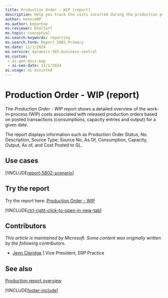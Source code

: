```yaml
---
title: Production Order - WIP (report)
description: Help you track the costs incurred during the production process.
author: kennieNP
ms.author: kepontop
ms.reviewer: bholtorf
ms.topic: conceptual
ms.search.keywords: reporting
ms.search.form: Report_5802_Primary
ms.date: 11/1/2024
ms.service: dynamics-365-business-central
ms.custom:
 - ai-gen-docs-bap
 - ai-seo-date: 11/1/2024
ai.usage: ai-assisted
---
```


# Production Order - WIP (report)

The *Production Order - WIP* report shows a detailed overview of the work-in-process (WIP) costs associated with released production orders based on posted transactions (consumptions, capacity entries and output) for a given date.

The report displays information such as Production Order Status, No. Description, Source Type, Source No, As Of, Consumption, Capacity, Output, As of, and Cost Posted to GL.


## Use cases

[!INCLUDE[report-5802-scenario](../includes/report-5802-scenario-include.md)]

<!-- 

Prompt

Below is a report in an ERP system. Provide 3-4 use cases for different personas working with manufacturing

Format like this:    
  
As a <persona>, use the report to    
* use case 1  
* use case 2    

Do not capitalize the persona names. 

Do not start lines with "Use the data to"

## Report name
Production Order - WIP

## Report description
The *Production Order - WIP* report shows a detailed overview of the work-in-process (WIP) costs associated with released production orders based on posted transactions (consumptions, capacity entries and output) for a given date.
The report displays information such as Production Order Status, No. Description, Source Type, Source No, As Of, Consumption, Capacity, Output, As of, and Cost Posted to GL.

### What the report does

### Use cases
Help you track the costs incurred during the production process.

Please include your data sources and URLs

-->


## Try the report

Try the report here: [Production Order - WIP](https://businesscentral.dynamics.com?report=5802)

[!INCLUDE[ctrl-right-click-to-open-in-new-tab](../includes/ctrl-right-click-to-open-in-new-tab.md)]


## Contributors

*This article is maintained by Microsoft. Some content was originally written by the following contributors.*

* [Jenn Claridge](https://www.linkedin.com/in/jenn-morton-sabre/) | Vice President, ERP Practice


## See also

[Production report overview](../production-reports.md)  

[!INCLUDE[footer-include](../includes/footer-banner.md)]
